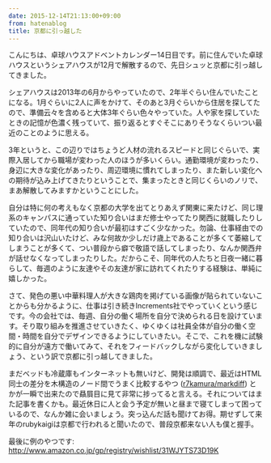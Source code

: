 ```yaml
---
date: 2015-12-14T21:13:00+09:00
from: hatenablog
title: 京都に引っ越した
---
```


<p>こんにちは、卓球ハウスアドベントカレンダー14日目です。前に住んでいた卓球ハウスというシェアハウスが12月で解散するので、先日シュッと京都に引っ越してきました。</p>

<p>シェアハウスは2013年の6月からやっていたので、2年半ぐらい住んでいたことになる。1月ぐらいに2人に声をかけて、そのあと3月ぐらいから住居を探してたので、準備云々を含めると大体3年ぐらい色々やっていた。人や家を探していたときの記憶が色濃く残っていて、振り返るとすぐそこにありそうなくらいつい最近のことのように思える。</p>

<p>3年というと、この辺りではちょうど人材の流れるスピードと同じぐらいで、実際入居してから職場が変わった人のほうが多いくらい。通勤環境が変わったり、身辺に大きな変化があったり、周辺環境に慣れてしまったり、また新しい変化への期待が込み上げてきたりということで、集まったときと同じくらいのノリで、まあ解散してみますかということにした。</p>

<p>自分は特に何の考えもなく京都の大学を出てとりあえず関東に来たけど、同じ理系のキャンパスに通っていた知り合いはまだ修士やってたり関西に就職したりしていたので、同年代の知り合いが最初はすごく少なかった。勿論、仕事経由での知り合いは沢山いたけど、みな何故か少しだけ歳上であることが多くて萎縮してしまうことが多くて、つい普段から癖で敬語で話してしまったり、なんか関西弁が話せなくなってしまったりした。だからこそ、同年代の人たちと日夜一緒に暮らして、毎週のように友達やその友達が家に訪れてくれたりする経験は、単純に嬉しかった。</p>

<p>さて、発色の悪い中華料理人が大きな鶏肉を掲げている画像が貼られていないことからも分かるように、仕事は引き続きIncrements社でやっていくという感じです。今の会社では、毎週、自分の働く場所を自分で決められる日を設けています。そり取り組みを推進させていきたく、ゆくゆくは社員全体が自分の働く空間・時間を自分でデザインできるようにしていきたい。そこで、これを機に試験的に自分が遠方で働いてみて、それをフィードバックしながら変化していきましょう、という訳で京都に引っ越してきました。</p>

<p>まだベッドも冷蔵庫もインターネットも無いけど、開発は順調で、最近はHTML同士の差分を木構造のノード間でうまく比較するやつ (<a href="https://github.com/r7kamura/markdiff">r7kamura/markdiff</a>) とかが一瞬で出来たので贔屓目に見て非常に捗ってると言える。それについてはまた記事を書くかも。最近休日に人と会う予定が無いと昼まで寝てしまって困っているので、なんか雑に会いましょう。突っ込んだ話も聞けてお得。期せずして来年のrubykaigiは京都で行われると聞いたので、普段京都来ない人も僕と握手。</p>

<p>最後に例のやつです: <a href="http://www.amazon.co.jp/gp/registry/wishlist/31WJYTS73D19K">http://www.amazon.co.jp/gp/registry/wishlist/31WJYTS73D19K</a></p>

